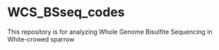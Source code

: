 # WCS_BSseq_codes
This repository is for analyzing Whole Genome Bisulfite Sequencing in White-crowed sparrow
